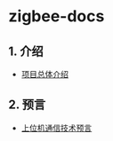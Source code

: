 # zigbee-docs

## 1. 介绍
- [项目总体介绍](https://github.com/zigbee-door/time-line/introduce.md)

## 2. 预言
- [上位机通信技术预言](https://github.com/zigbee-door/time-line/communication.md)



